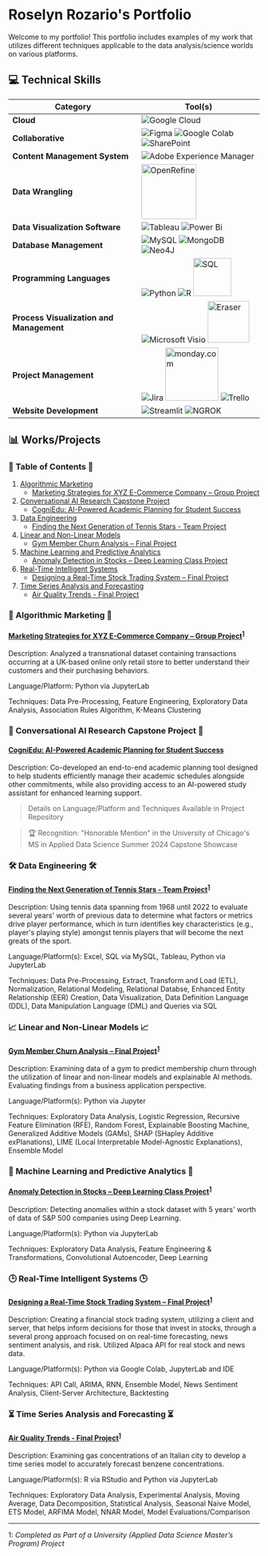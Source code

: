 # Roselyn Rozario's Portfolio

Welcome to my portfolio! This portfolio includes examples of my work that utilizes different techniques applicable to the data analysis/science worlds on various platforms.


## 💻 Technical Skills 

| **Category**                        | **Tool(s)**                                                                                                                                                                                                                                                                                                                                                   |
| ----------------------------------- | ------------------------------------------------------------------------------------------------------------------------------------------------------------------------------------------------------------------------------------------------------------------------------------------------------------------------------------------------------------ |
| **Cloud**                           | ![Google Cloud](https://img.shields.io/badge/Google_Cloud-4285F4?style=for-the-badge&logo=google-cloud&logoColor=white)                                                                                                                                                                                                                                       |
| **Collaborative**                   | ![Figma](https://img.shields.io/badge/Figma-F24E1E?style=for-the-badge&logo=figma&logoColor=white) ![Google Colab](https://img.shields.io/badge/Colab-F9AB00?style=for-the-badge&logo=googlecolab&color=525252) ![SharePoint](https://img.shields.io/badge/Microsoft_SharePoint-0078D4?style=for-the-badge&logo=microsoft-sharepoint&logoColor=white) |
| **Content Management System**       | ![Adobe Experience Manager](https://img.shields.io/badge/Adobe%20Experience%20Manager-FFFFFF?style=for-the-badge&logo=adobe&logoColor=FF0000&labelColor=white&color=white)                                                                                                                                                                                   |
| **Data Wrangling**                  | <img width="110" alt="OpenRefine" src="https://github.com/user-attachments/assets/33275e61-c9d7-4b60-80b2-f4996291fb44">                                                                                                                                                                                                                                      |
| **Data Visualization Software**     | ![Tableau](https://img.shields.io/badge/Tableau-E97627?style=for-the-badge&logo=Tableau&logoColor=white) ![Power Bi](https://img.shields.io/badge/power_bi-F2C811?style=for-the-badge&logo=powerbi&logoColor=black)                                                                                                                                           |
| **Database Management**             | ![MySQL](https://img.shields.io/badge/MySQL-005C84?style=for-the-badge&logo=mysql&logoColor=white) ![MongoDB](https://img.shields.io/badge/MongoDB-4EA94B?style=for-the-badge&logo=mongodb&logoColor=white) ![Neo4J](https://img.shields.io/badge/Neo4j-018bff?style=for-the-badge&logo=neo4j&logoColor=white)                                                  |
| **Programming Languages**           | ![Python](https://img.shields.io/badge/Python-FFD43B?style=for-the-badge&logo=python&logoColor=blue) ![R](https://img.shields.io/badge/R-276DC3?style=for-the-badge&logo=r&logoColor=white) <img width="76" alt="SQL" src="https://github.com/user-attachments/assets/d24a382e-b3c9-4976-8b46-2d6d37e5718d">  |
| **Process Visualization and Management** | ![Microsoft Visio](https://img.shields.io/badge/Microsoft_Visio-3955A3?style=for-the-badge&logo=microsoft-visio&logoColor=white) <img width="83" alt="Eraser" src="https://github.com/user-attachments/assets/fa685bf1-901c-4dec-b78c-a1afe60d2ecb">                                                                                                           |
| **Project Management**              | ![Jira](https://img.shields.io/badge/jira-%230A0FFF.svg?style=for-the-badge&logo=jira&logoColor=white) <img width="106" alt="monday.com" src="https://github.com/user-attachments/assets/8a16a140-9b85-4e69-96a9-10ca530900f7"> ![Trello](https://img.shields.io/badge/Trello-%23026AA7.svg?style=for-the-badge&logo=Trello&logoColor=white)                         |    
| **Website Development**                      | ![Streamlit](https://img.shields.io/badge/Streamlit-FF4B4B?style=for-the-badge&logo=Streamlit&logoColor=white) ![NGROK](https://img.shields.io/badge/ngrok-140648?style=for-the-badge&logo=Ngrok&logoColor=white)|

## 📊 Works/Projects

### 📖 Table of Contents 📖 
1. [Algorithmic Marketing](#Algorithmic-Marketing)
   * [Marketing Strategies for XYZ E-Commerce Company – Group Project](#Marketing-Strategies-for-XYZ-E-Commerce-Company)
2. [Conversational AI Research Capstone Project](#Capstone-Project)
   * [CogniEdu: AI-Powered Academic Planning for Student Success](#CogniEdu)
3. [Data Engineering](#Data-Engineering)
   * [Finding the Next Generation of Tennis Stars - Team Project](#Finding-the-Next-Generation-of-Tennis-Stars)
4. [Linear and Non-Linear Models](#Linear-and-Non-Linear-Models)
   * [Gym Member Churn Analysis – Final Project](#Gym-Membership-Churn)
5. [Machine Learning and Predictive Analytics](#Machine-Learning-and-Predictive-Analytics)
   * [Anomaly Detection in Stocks – Deep Learning Class Project](#Anomaly-Detection-in-Stocks)
6. [Real-Time Intelligent Systems](#Real-Time-Intelligent-Systems)
   * [Designing a Real-Time Stock Trading System – Final Project](#Designing-a-Real-Time-Stock-Trading-System)
7. [Time Series Analysis and Forecasting](#Time-Series-Analysis-and-Forecasting)
   * [Air Quality Trends - Final Project](#Air-Quality-Trends)


### 🚀 Algorithmic Marketing 🚀 <a name="Algorithmic-Marketing"></a>

#### [Marketing Strategies for XYZ E-Commerce Company – Group Project](https://github.com/roselynrozario/portfolio/tree/main/Algorithmic%20Marketing)<sup>[1](#footnote1)</sup> <a name="Marketing-Strategies-for-XYZ-E-Commerce-Company"></a>

Description: Analyzed a transnational dataset containing transactions occurring at a UK-based online only retail store to better understand their customers and their purchasing behaviors.  

Language/Platform: Python via JupyterLab

Techniques: Data Pre-Processing, Feature Engineering, Exploratory Data Analysis, Association Rules Algorithm, K-Means Clustering 


### 🧠 Conversational AI Research Capstone Project 🧠 <a name="Capstone-Project"></a>

#### [CogniEdu: AI-Powered Academic Planning for Student Success](https://github.com/roselynrozario/CogniEdu) <a name="CogniEdu"></a>

Description: Co-developed an end-to-end academic planning tool designed to help students efficiently manage their academic schedules alongside other commitments, while also providing access to an AI-powered study assistant for enhanced learning support.

> Details on Language/Platform and Techniques Available in Project Repository

> 🏆 Recognition: "Honorable Mention" in the University of Chicago's MS in Applied Data Science Summer 2024 Capstone Showcase


### 🛠️ Data Engineering 🛠️ <a name="Data-Engineering"></a>

#### [Finding the Next Generation of Tennis Stars - Team Project](https://github.com/roselynrozario/portfolio/tree/main/Data%20Engineering)<sup>[1](#footnote1)</sup> <a name="Finding-the-Next-Generation-of-Tennis-Stars"></a>

Description: Using tennis data spanning from 1968 until 2022 to evaluate several years' worth of previous data to determine what factors or metrics drive player performance, which in turn identifies key characteristics (e.g., player's playing style) amongst tennis players that will become the next greats of the sport. 

Language/Platform(s): Excel, SQL via MySQL, Tableau, Python via JupyterLab

Techniques: Data Pre-Processing, Extract, Transform and Load (ETL), Normalization, Relational Modeling, Relational Databse, Enhanced Entity Relationship (EER) Creation, Data Visualization, Data Definition Language (DDL), Data Manipulation Language (DML) and Queries via SQL    


### 📈 Linear and Non-Linear Models 📈 <a name="Linear-and-Non-Linear-Models"></a>

#### [Gym Member Churn Analysis – Final Project](https://github.com/roselynrozario/portfolio/tree/main/Linear%20and%20Non-Linear%20Models)<sup>[1](#footnote1)</sup> <a name="Gym-Membership-Churn"></a>

Description: Examining data of a gym to predict membership churn through the utilization of linear and non-linear models and explainable AI methods. Evaluating findings from a business application perspective.   

Language/Platform(s): Python via Jupyter

Techniques: Exploratory Data Analysis, Logistic Regression, Recursive Feature Elimination (RFE), Random Forest, Explainable Boosting Machine, Generalized Additive Models (GAMs), SHAP (SHapley Additive exPlanations), LIME (Local Interpretable Model-Agnostic Explanations), Ensemble Model   


### 🤖 Machine Learning and Predictive Analytics 🤖 <a name="Machine-Learning-and-Predictive-Analytics"></a>

#### [Anomaly Detection in Stocks – Deep Learning Class Project](https://github.com/roselynrozario/portfolio/tree/main/Machine%20Learning%20and%20Predictive%20Analytics)<sup>[1](#footnote1)</sup> <a name="Anomaly-Detection-in-Stocks"></a>

Description: Detecting anomalies within a stock dataset with 5 years' worth of data of S&P 500 companies using Deep Learning.   

Language/Platform(s): Python via JupyterLab

Techniques: Exploratory Data Analysis, Feature Engineering & Transformations, Convolutional Autoencoder, Deep Learning  


### 🕒 Real-Time Intelligent Systems 🕒 <a name="Real-Time-Intelligent-Systems"></a>

#### [Designing a Real-Time Stock Trading System – Final Project](https://github.com/roselynrozario/portfolio/tree/main/Real-Time%20Intelligent%20Systems)<sup>[1](#footnote1)</sup> <a name="Designing-a-Real-Time-Stock-Trading-System"></a>

Description: Creating a financial stock trading system, utilizing a client and server, that helps inform decisions for those that invest in stocks, through a several prong approach focused on on real-time forecasting, news sentiment analysis, and risk. Utilized Alpaca API for real stock and news data.

Language/Platform(s): Python via Google Colab, JupyterLab and IDE    

Techniques: API Call, ARIMA, RNN, Ensemble Model, News Sentiment Analysis, Client-Server Architecture, Backtesting   


### ⏳ Time Series Analysis and Forecasting ⏳ <a name="Time-Series-Analysis-and-Forecasting"></a>

#### [Air Quality Trends - Final Project](https://github.com/roselynrozario/portfolio/tree/main/Time%20Series%20Analysis%20and%20Forecasting)<sup>[1](#footnote1)</sup> <a name="Air-Quality-Trends"></a>

Description: Examining gas concentrations of an Italian city to develop a time series model to accurately forecast benzene concentrations. 

Language/Platform(s): R via RStudio and Python via JupyterLab

Techniques: Exploratory Data Analysis, Experimental Analysis, Moving Average, Data Decomposition, Statistical Analysis, Seasonal Naive Model, ETS Model, ARFIMA Model, NNAR Model, Model Evaluations/Comparison 


---
<a name="footnote1">1</a>: *Completed as Part of a University (Applied Data Science Master’s Program) Project*
